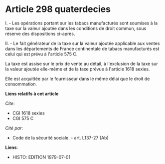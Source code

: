 # Article 298 quaterdecies

I. - Les opérations portant sur les tabacs manufacturés sont soumises à la taxe sur la valeur ajoutée dans les conditions de
droit commun, sous réserve des dispositions ci-après.

II. - Le fait générateur de la taxe sur la valeur ajoutée applicable aux ventes dans les départements de France continentale
de tabacs manufacturés est celui qui est prévu à l'article 575 C.

La taxe est assise sur le prix de vente au détail, à l'exclusion de la taxe sur la valeur ajoutée elle-même et de la taxe
prévue à l'article 1618 sexies.

Elle est acquittée par le fournisseur dans le même délai que le droit de consommation.

**Liens relatifs à cet article**

_Cite_:

  - CGI 1618 sexies
  - CGI 575 C

_Cité par_:

  - Code de la sécurité sociale. - art. L137-27 (Ab)

**Liens**:

  - HISTO: EDITION 1979-07-01
